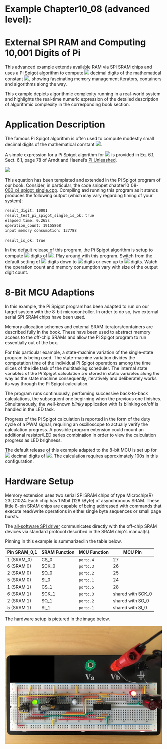 # Example Chapter10_08 (advanced level):
# External SPI RAM and Computing 10,001 Digits of Pi

This advanced example extends available RAM via SPI SRAM chips
and uses a Pi Spigot algorithm to compute
<img src="https://render.githubusercontent.com/render/math?math=10,001">
decimal digits
of the mathematical
constant <img src="https://render.githubusercontent.com/render/math?math=\pi">,
showing fascinating memory management iterators,
containers and algorithms along the way.

This example depicts algorithmic complexity running in a real-world system
and highlights the real-time numeric expression of the detailed description
of algorithmic complexity in the corresponding book section.

# Application Description

The famous Pi Spigot algorithm is often used to compute
modestly small decimal digits of the mathematical constant
<img src="https://render.githubusercontent.com/render/math?math=\pi">.

A simple expression for a Pi Spigot algorithm for
<img src="https://render.githubusercontent.com/render/math?math=\pi">
is provided in Eq. 6.1, Sect. 6.1,
page 78 of Arndt and Haenel's [Pi Unleashed](https://www.springer.com/gp/book/9783642567353).

<img src="https://render.githubusercontent.com/render/math?math=\pi\,=\,2\,+\,\dfrac{1}{3}\Biggl(2\,+\,\dfrac{2}{5}\Biggl(2\,+\,\dfrac{3}{7}\Biggl(2\,+\,\ldots\Biggr)\Biggr)\Biggr)">

This equation has been templated and extended in the Pi Spigot program
of our book. Consider, in particular, the code snippet
[chapter10_08-000_pi_spigot_single.cpp](../../code_snippets/chapter10/chapter10_08-000_pi_spigot_single.cpp).
Compiling and running this program as it stands produces the following output
(which may vary regarding timing of your system):

```
result_digit: 10001
result_test_pi_spigot_single_is_ok: true
elapsed time: 0.265s
operation_count: 19155868
input memory consumption: 137788

result_is_ok: true
```

In the default release of this program, the Pi Spigot algorithm
is setup to compute
<img src="https://render.githubusercontent.com/render/math?math=10,001">
digits of
<img src="https://render.githubusercontent.com/render/math?math=\pi">.
Play around with this program. Switch from the default setting of
<img src="https://render.githubusercontent.com/render/math?math=10,001">
digits down to
<img src="https://render.githubusercontent.com/render/math?math=1,001">
digits or even up to
<img src="https://render.githubusercontent.com/render/math?math=100,001">
digits.
Watch the operation count and memory consumption vary with
size of the output digit count.

# 8-Bit MCU Adaptions

In this example, the Pi Spigot program has been adapted
to run on our target system with the 8-bit microcontroller.
In order to do so, two external serial SPI SRAM chips
have been used.

Memory allocation schemes and external SRAM iterators/containers
are described fully in the book. These have been used to
abstract memory access to the off-chip SRAMs
and allow the Pi Spigot program to run essentially out of the box.

For this particular example, a state-machine variation
of the single-state program is being used. The state-machine
variation divides the computation time of the individual
Pi Spigot operations among the time slices of the idle
task of the multitasking scheduler. The internal state
variables of the Pi Spigot calculation are stored
in static variables along the way as the state machine
consequently, iteratively and deliberately works its way
through the Pi Spigot calculation.

The program runs continuously, performing successive back-to-back
calculations, the subsequent one beginning when the previous one finishes.
Simultaneously, the well-known _blinky_ application with
1s blinking on/off is handled in the LED task.

Progress of the Pi Spigot calculation is reported in the
form of the duty cycle of a PWM signal, requiring an oscilloscope
to actually verify the calculation progress. A possible program extension
could mount an additional resistor/LED series combination
in order to view the calculation progress as LED brighness.

The default release of this example adapted to the 8-bit MCU
is set up for
<img src="https://render.githubusercontent.com/render/math?math=1,001">
decimal digits of
<img src="https://render.githubusercontent.com/render/math?math=\pi">.
The calculation requires approximately 100s in this configuration.

# Hardware Setup

Memory extension uses two serial SPI SRAM chips of type Microchip(R) 23LC1024.
Each chip has 1 Mbit (128 kByte) of asynchronous SRAM. These little
8-pin SRAM chips are capable of being addressed with commands
that execute read/write operations in either single byte sequences
or small page bursts.

The [all-software SPI driver](./src/mcal_spi/mcal_spi_software_port_driver.h)
communicates directly with the off-chip SRAM devices
via standard protocol described in the SRAM chip's manual(s).

Pinning in this example is summarized in the table below.

| Pin SRAM_0,1   |  SRAM Function | MCU Function | MCU Pin            |
| -------------- | -------------- | ------------ | ------------------ |
| 1 (SRAM_0)     |    CS_0        | `portc.4`    |       27           |
| 6 (SRAM 0)     |    SCK_0       | `portc.3`    |       26           |
| 2 (SRAM 0)     |    SO_0        | `portc.2`    |       25           |
| 5 (SRAM 0)     |    SI_0        | `portc.1`    |       24           |
| 1 (SRAM 1)     |    CS_1        | `portc.5`    |       28           |
| 6 (SRAM 1)     |    SCK_1       | `portc.3`    |  shared with SCK_0 |
| 2 (SRAM 1)     |    SO_1        | `portc.2`    |  shared with SO_0  |
| 5 (SRAM 1)     |    SI_1        | `portc.1`    |  shared with SI_0  |

The hardware setup is pictured in the image below.

![](./images/board10_08.jpg)

